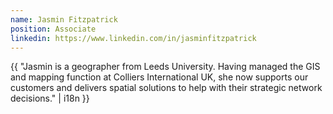```yaml
---
name: Jasmin Fitzpatrick
position: Associate
linkedin: https://www.linkedin.com/in/jasminfitzpatrick
---
```


{{ "Jasmin is a geographer from Leeds University. Having managed the GIS and mapping function at Colliers International UK, she now supports our customers and delivers spatial solutions to help with their strategic network decisions." | i18n }}
